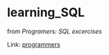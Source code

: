 # learning_SQL
from _Programers: SQL excercises_

Link: [programmers](https://school.programmers.co.kr/learn/challenges?tab=sql_practice_kit)
